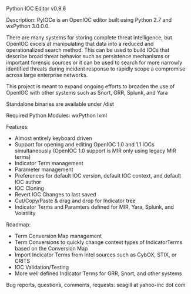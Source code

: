 Python IOC Editor v0.9.6


Description: 
PyIOCe is an OpenIOC editor built using Python 2.7 and wxPython 3.0.0.0.  

There are many systems for storing complete threat intelligence, but OpenIOC excels at manipulating that data into a reduced and 
operationalized search method.  This can be used to build IOCs that describe broad threat behavior such as persistence mechanisms 
or important forensic sources or it can be used to search for more narrowly identified threats during incident response to rapidly 
scope a compromise across large enterprise networks. 

This project is meant to expand ongoing efforts to broaden the use of OpenIOC with other systems such as Snort, GRR, Splunk, and Yara

Standalone binaries are available under /dist

Required Python Modules:
wxPython
lxml

Features:
- Almost entirely keyboard driven
- Support for opening and editing OpenIOC 1.0 and 1.1 IOCs simultaneously (OpenIOC 1.0 support is MIR only using legacy MIR terms)
- Indicator Term management
- Parameter management
- Preferences for default IOC version, default IOC context, and default IOC author
- IOC Cloning
- Revert IOC Changes to last saved
- Cut/Copy/Paste & drag and drop for Indicator tree
- Indicator Terms and Paramters defined for MIR, Yara, Splunk, and Volatility

Roadmap:
- Term Conversion Map management
- Term Conversions to quickly change context types of IndicatorTerms based on the Conversion Map
- Import Indicator Terms from Intel sources such as CybOX, STIX, or CRITS
- IOC Validation/Testing
- More well defined Indicator Terms for GRR, Snort, and other systems



Bug reports, questions, comments, requests:
seagill at yahoo-inc dot com
